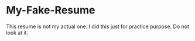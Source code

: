 # My-Fake-Resume
This resume is not  my actual one. I did this just for practice purpose. Do not look at it.
